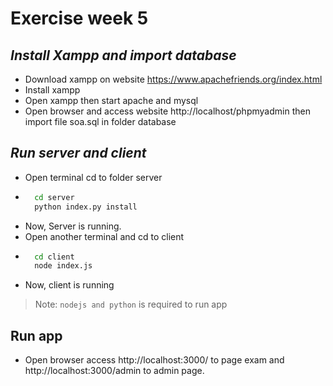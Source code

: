 # Exercise week 5
## _Install Xampp and import database_
- Download xampp on website https://www.apachefriends.org/index.html
- Install xampp 
- Open xampp then start apache and mysql
- Open browser and access website http://localhost/phpmyadmin then import file soa.sql in folder 
database

## _Run server and client_ 

- Open terminal cd to folder server
- ```sh
    cd server
    python index.py install
    ```
- Now, Server is running.
- Open another terminal and cd to client
- ```sh
    cd client
    node index.js
    ```
- Now, client is running


> Note: `nodejs and python` is required to run app


## Run app
- Open browser access http://localhost:3000/ to page exam and http://localhost:3000/admin to admin page.

